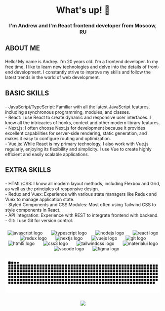 <h1 align="center">What's up! 👋</h1>

###

<h3 align="center">I'm Andrew and I'm React frontend developer from Moscow, RU</h3>

###

<h2 align="left">ABOUT ME</h2>

###

<p align="left">Hello! My name is Andrey. I'm 20 years old. I'm a frontend developer. In my free time, I like to learn new technologies and delve into the details of front-end development. I constantly strive to improve my skills and follow the latest trends in the world of web development.</p>

###

<h2 align="left">BASIC SKILLS</h2>

###

<p align="left">- JavaScript/TypeScript: Familiar with all the latest JavaScript features, including asynchronous programming, modules, and classes.<br>- React: I use React to create dynamic and responsive user interfaces. I know all the intricacies of hooks, context and other modern library features.<br>- Next.js: I often choose Next.js for development because it provides excellent capabilities for server-side rendering, static generation, and makes it easy to configure routing and optimization.<br>- Vue.js: While React is my primary technology, I also work with Vue.js regularly, enjoying its flexibility and simplicity. I use Vue to create highly efficient and easily scalable applications.</p>

###

<h2 align="left">EXTRA SKILLS</h2>

###

<p align="left">- HTML/CSS: I know all modern layout methods, including Flexbox and Grid, as well as the principles of responsive design.<br>- Redux and Vuex: Experience with various state managers like Redux and Vuex to manage application state.<br>- Styled Components and CSS Modules: Most often using Tailwind CSS to style components in React.<br>- API integration: Experience with REST to integrate frontend with backend.<br>- Git: I use Git for version control.</p>

###

<div align="center">
  <img src="https://cdn.jsdelivr.net/gh/devicons/devicon/icons/javascript/javascript-original.svg" height="45" alt="javascript logo"  />
  <img width="20" />
  <img src="https://cdn.jsdelivr.net/gh/devicons/devicon/icons/typescript/typescript-original.svg" height="45" alt="typescript logo"  />
  <img width="20" />
  <img src="https://cdn.jsdelivr.net/gh/devicons/devicon/icons/nodejs/nodejs-original.svg" height="45" alt="nodejs logo"  />
  <img width="20" />
  <img src="https://cdn.jsdelivr.net/gh/devicons/devicon/icons/react/react-original.svg" height="45" alt="react logo"  />
  <img width="20" />
  <img src="https://cdn.jsdelivr.net/gh/devicons/devicon/icons/redux/redux-original.svg" height="45" alt="redux logo"  />
  <img width="20" />
  <img src="https://cdn.jsdelivr.net/gh/devicons/devicon/icons/nextjs/nextjs-original.svg" height="45" alt="nextjs logo"  />
  <img width="20" />
  <img src="https://cdn.jsdelivr.net/gh/devicons/devicon/icons/vuejs/vuejs-original.svg" height="45" alt="vuejs logo"  />
  <img width="20" />
  <img src="https://cdn.jsdelivr.net/gh/devicons/devicon/icons/git/git-original.svg" height="45" alt="git logo"  />
  <img width="20" />
  <img src="https://cdn.jsdelivr.net/gh/devicons/devicon/icons/html5/html5-original.svg" height="45" alt="html5 logo"  />
  <img width="20" />
  <img src="https://cdn.jsdelivr.net/gh/devicons/devicon/icons/css3/css3-original.svg" height="45" alt="css3 logo"  />
  <img width="20" />
  <img src="https://cdn.jsdelivr.net/gh/devicons/devicon/icons/tailwindcss/tailwindcss-original-wordmark.svg" height="45" alt="tailwindcss logo"  />
  <img width="20" />
  <img src="https://cdn.jsdelivr.net/gh/devicons/devicon/icons/materialui/materialui-original.svg" height="45" alt="materialui logo"  />
  <img width="20" />
  <img src="https://cdn.jsdelivr.net/gh/devicons/devicon/icons/vscode/vscode-original.svg" height="45" alt="vscode logo"  />
  <img width="20" />
  <img src="https://cdn.jsdelivr.net/gh/devicons/devicon/icons/figma/figma-original.svg" height="45" alt="figma logo"  />
</div>

###

<img src="https://raw.githubusercontent.com/PICKLEGENT/PICKLEGENT/output/snake.svg" alt="Snake animation" />

###

<div align="center">
  <img height="500" src="https://media4.giphy.com/media/MdA16VIoXKKxNE8Stk/giphy.gif?cid=ecf05e470v7lsoue75g62o8bxstsu03p1hqzav0r3yfmp56e&ep=v1_gifs_search&rid=giphy.gif&ct=g"  />
</div>

###
